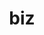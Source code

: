 ---
category: 3-letters
denotation: null
name: biz
reference_link: https://www.etymonline.com/word/biz
root_language: null
root_name: null
title: biz
type: free
word_sums:
- respelling: biz
  sum: 'Biz + '
---